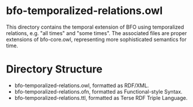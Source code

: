 # bfo-temporalized-relations.owl

This directory contains the temporal extension of BFO using temporalized relations, e.g. "all times" and "some times". The associated files are proper extensions of bfo-core.owl, representing more sophisticated semantics for time. 

# Directory Structure

* bfo-temporalized-relations.owl, formatted as RDF/XML. 
* bfo-temporalized-relations.ofn, formatted as Functional-style Syntax.
* bfo-temporalized-relations.ttl, formatted as Terse RDF Triple Language.
